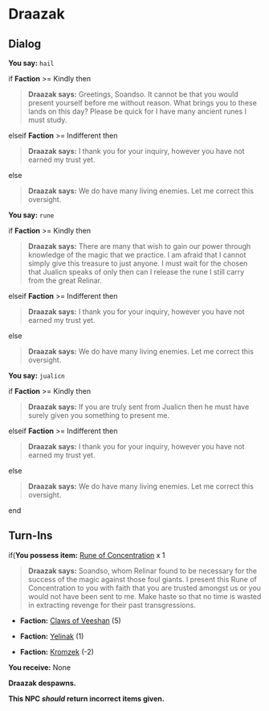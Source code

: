 # Draazak
## Dialog

**You say:** `hail`



if **Faction** >= Kindly then



>**Draazak says:** Greetings, Soandso. It cannot be that you would present yourself before me without reason. What brings you to these lands on this day? Please be quick for I have many ancient runes I must study.


elseif **Faction** >= Indifferent then



>**Draazak says:** I thank you for your inquiry, however you have not earned my trust yet.


else



>**Draazak says:** We do have many living enemies.  Let me correct this oversight.


**You say:** `rune`




if **Faction** >= Kindly then



>**Draazak says:** There are many that wish to gain our power through knowledge of the magic that we practice. I am afraid that I cannot simply give this treasure to just anyone. I must wait for the chosen that Jualicn speaks of only then can I release the rune I still carry from the great Relinar.


elseif **Faction** >= Indifferent then



>**Draazak says:** I thank you for your inquiry, however you have not earned my trust yet.


else



>**Draazak says:** We do have many living enemies.  Let me correct this oversight.


**You say:** `jualicn`



if **Faction** >= Kindly then



>**Draazak says:** If you are truly sent from Jualicn then he must have surely given you something to present me.



elseif **Faction** >= Indifferent then



>**Draazak says:** I thank you for your inquiry, however you have not earned my trust yet.


else



>**Draazak says:** We do have many living enemies.  Let me correct this oversight.

end

## Turn-Ins





if(**You possess item:**  [Rune of Concentration](/item/1896) x 1


>**Draazak says:** Soandso, whom Relinar found to be necessary for the success of the magic against those foul giants. I present this Rune of Concentration to you with faith that you are trusted amongst us or you would not have been sent to me. Make haste so that no time is wasted in extracting revenge for their past transgressions.


* __Faction:__ [Claws of Veeshan](/faction/430) (5)


* __Faction:__ [Yelinak](/faction/436) (1)


* __Faction:__ [Kromzek](/faction/448) (-2)


 **You receive:** None 


**Draazak despawns.**

**This NPC *should* return incorrect items given.**
